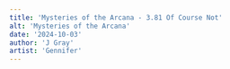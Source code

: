 ```yaml
---
title: 'Mysteries of the Arcana - 3.81 Of Course Not'
alt: 'Mysteries of the Arcana'
date: '2024-10-03'
author: 'J Gray'
artist: 'Gennifer'
---
```

